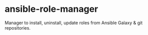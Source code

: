 ansible-role-manager
====================

Manager to install, uninstall, update roles from Ansible Galaxy &amp; git repositories.
